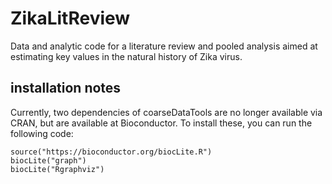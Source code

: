 # ZikaLitReview
Data and analytic code for a literature review and pooled analysis aimed at estimating key values in the natural history of Zika virus.

## installation notes
Currently, two dependencies of coarseDataTools are no longer available via CRAN, but are available at Bioconductor. To install these, you can run the following code:

```
source("https://bioconductor.org/biocLite.R")
biocLite("graph")
biocLite("Rgraphviz")
```

